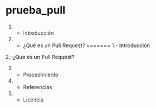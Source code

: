 # prueba_pull


1. - Introducción

2. - ¿Qué es un Pull Request?
=======
1.- Introducción

2.-¿Que es un Pull Request?


3. - Procedimiento

4. - Referencias

5. - Licencia
